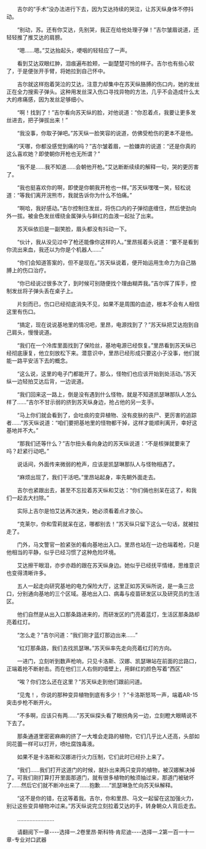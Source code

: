 <div class="read-content j_readContent" id="">
                <p>　　吉尔的“手术”没办法进行下去，因为艾达持续的哭泣，让苏天纵身体不停抖动。<p>　　“别动，苏。还有你艾达，先别哭，我正在给他处理子弹！”吉尔皱眉说道，还轻轻推了推艾达的肩膀。<p>　　“嗯……嗯。”艾达抬起头，哽咽的轻轻应了一声。<p>　　看到艾达双眼红肿，泪痕遍布脸颊，一副楚楚可怜的样子。吉尔也有些心软了，于是便张开手臂，将她拉到自己怀中。<p>　　吉尔就这样抱着哭泣的艾达，注意力却集中在苏天纵胳膊的伤口内，她的发丝正在全力搜索子弹头。这种用发丝深入伤口寻找异物的方法，几乎不会造成什么太大的疼痛感，因为发丝足够细小。<p>　　“啊！找到了！”吉尔看向苏天纵的脸，对他说道：“你忍着点，我要让更多发丝进去，把子弹拔出来！”<p>　　“我没事，你取子弹吧。”苏天纵一脸笑容的说道，仿佛受枪伤的更本不是他。<p>　　“天哪，你都没感觉到痛的吗？”吉尔皱着眉，一脸嫌弃的说道：“还是你真的这么喜欢她？即使朝你开枪也无所谓？”<p>　　“我不是……我不知道……会朝他开枪。”艾达断断续续的解释一句，哭的更厉害了。<p>　　“我也挺喜欢你的啊，即使是你朝我开枪也一样。”苏天纵嘿嘿一笑，轻松说道：“等我们离开浣熊市，我就告诉你为什么不怕痛。”<p>　　“啊哈，我好感动。”吉尔控制住发丝，将伤口内的子弹彻底缠住，然后使劲向外一拔。被金色发丝缠绕金属弹头与鲜红的血液一起扯了出来。<p>　　苏天纵依旧是一副笑脸，眉头都没有抖动一下。<p>　　“伙计，我从没见过中了枪还能像你这样的人。”里昂摇着头说道：“要不是看到你流出来血，我还以为你是个机器人……”<p>　　“你们会知道答案的，但不是现在。”苏天纵说着，便开始运用生命力为自己胳膊上的伤口治疗。<p>　　“你已经说过很多次了，到时候可别随便找个理由糊弄我。”吉尔挥了挥手，控制发丝将子弹头丢在桌子上。<p>　　片刻而已，伤口已经彻底消失不见，如果不是周围的血迹，根本不会有人相信这里有伤口。<p>　　“搞定，现在说说基地里的情况吧，里昂，电源找到了？”苏天纵把艾达抱到自己肩头，慢慢说道。<p>　　“我们在一个冷库里面找到了保险丝，基地电源已经恢复。”里昂看到苏天纵已经彻底康复，他立刻放松下来。潜意识中，里昂已经形成只要这小子没事，他们就能一路平安活下去的概念。<p>　　“这么说，这里的电子门都能开了。那么，怪物们也应该开始到处活动。”苏天纵一边轻拍艾达后背，一边说道。<p>　　“我们回来这一路上，倒是没有遇到什么怪物，就是不知道凯瑟琳那队人怎么样了……”吉尔不甘示弱的挤到苏天纵身边，抢占他的另一支手。<p>　　“马上你们就会看到了，会吐痰的变异植物、没有皮肤的丧尸、更厉害的追踪者……”苏天纵说道：“咱们要把基地里的怪物都干掉，这样才能顺利离开，幸好这基地并不大。”<p>　　“那我们还等什么？”吉尔扭头看向身边的苏天纵说道：“不是核弹就要来了吗？赶紧行动吧。”<p>　　说话间，外面传来微弱的枪声，应该是凯瑟琳那队人与怪物相遇了。<p>　　“麻烦出现了，我们干活吧。”里昂站起身，率先朝外面走去。<p>　　吉尔也紧跟出去，甚至不忘拉着苏天纵和艾达：“你们倆也别呆在这了，和我们一起去大扫除。”<p>　　实际上吉尔是怕艾达再次迷失，她必须看着点才放心。<p>　　“克莱尔，你和雪莉就呆在这，哪都别去！”苏天纵只留下这么一句话，就被拉走了。<p>　　门外，马文警官一脸紧张的看向基地出入口。里昂也站在一边也端着枪，只是他相当的平静，似乎已经习惯了这种危险环境。<p>　　艾达擦干眼泪，亦步亦趋的跟在苏天纵身边。她似乎已经抚平情绪，思维意识也变得清晰许多。<p>　　五人一起走向研究基地的电力保险大厅，这里正如苏天纵所说，是一条三岔口，分别通向基地的三个区域。基地出入口、病毒与疫苗研发区以及研究员的生活区。<p>　　他们自然是从出入口那条路进来的，而研发区的门亮着蓝灯，生活区那条路却亮着红灯。<p>　　“怎么走？”吉尔问道：“我们刚才蓝灯那边出来……”<p>　　“红灯那条路，我们去找凯瑟琳。”苏天纵率先走向亮着红灯的方向。<p>　　一进门，立刻听到数声枪响，只见卡洛斯、汉娜、凯瑟琳站在前面的岔路口，正端着抢不断射击。而在他们三人右侧的墙壁上，用鲜红的颜色写着“西区”<p>　　“唉？你们怎么还在这里？”苏天纵走到他们跟前问道。<p>　　“见鬼！，你说的那种变异植物到底有多少！？”卡洛斯怒骂一声，端着AR-15突击步枪不断开火。<p>　　“不多啊，应该只有两……”苏天纵探头看了眼拐角另一边，立刻瞪大眼睛说不下去了。<p>　　那条通道里密密麻麻的挤了一大堆会走路的植物，它们几乎比人还高，头部如同花蕾一样可以打开，喷吐腐蚀毒液。<p>　　如果不是卡洛斯和汉娜进行火力压制，它们此时已经扑上来了。<p>　　“我们……我们打开这道门的时候，就扑出来两只变异的植物，被汉娜解决掉了。可我们刚打算打开里面那道门，就有很多植物的触须抽过来，那道门被破坏了……然后它们就不断冲出来了……抱歉……”凯瑟琳急忙向苏天纵解释。<p>　　“这不是你的错，在这等着我。吉尔，你和里昂、马文一起留在这加强火力，别让这些变异植物冲过来。”苏天纵说完立刻拉着艾达的手，转身朝众人背后走去。<p>　　……………………<p>　　请翻阅下一章----选择一.2卷里昂·斯科特·肯尼迪----选择一.2第一百一十一章-专业对口武器<p> 
            </div>